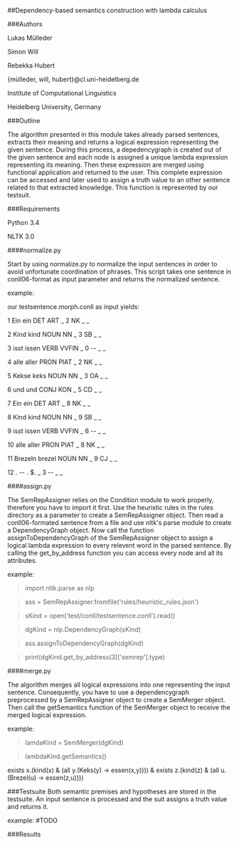 ##Dependency-based semantics construction with lambda calculus


###Authors


Lukas Mülleder

Simon Will

Rebekka Hubert

{mülleder, will, hubert}@cl.uni-heidelberg.de

Institute of Computational Linguistics

Heidelberg University, Germany


###Outline



The algorithm presented in this module takes already parsed sentences, extracts their meaning
and returns a logical expression representing the given sentence. During this process, 
a depedencygraph is created out of the given sentence and each node is assigned a unique 
lambda expression representing its meaning. Then these expression are merged using functional
application and returned to the user.
This complete expression can be accessed and later used to assign a truth value to an other sentence
related to that extracted knowledge. This function is represented by our testsuit.


###Requirements

Python 3.4

NLTK 3.0

####normalize.py

Start by using normalize.py to normalize the input sentences in order to avoid unfortunate
coordination of phrases. 
This script takes one sentence in conll06-format as input parameter and returns the normalized
sentence.

example:

our testsentence.morph.conll as input yields:

1	Ein	ein	DET	ART	_	2	NK	_	_

2	Kind	kind	NOUN	NN	_	3	SB	_	_

3	isst	issen	VERB	VVFIN	_	0	--	_	_

4	alle	aller	PRON	PIAT	_	2	NK	_	_

5	Kekse	keks	NOUN	NN	_	3	OA	_	_

6	und	und	CONJ	KON	_	5	CD	_	_

7	Ein	ein	DET	ART	_	8	NK	_	_

8	Kind	kind	NOUN	NN	_	9	SB	_	_

9	isst	issen	VERB	VVFIN	_	6	--	_	_

10	alle	aller	PRON	PIAT	_	8	NK	_	_

11	Brezeln	brezel	NOUN	NN	_	9	CJ	_	_

12	.	--	.	$.	_	3	--	_	_




####assign.py

The SemRepAssigner relies on the Condition module to work properly, 
therefore you have to import it first.
Use the heuristic rules in the rules directory as a parameter to create a
SemRepAssigner object. Then read a conll06-formated sentence from a file
and use nltk's parse module to create a DependencyGraph object.
Now call the function assignToDependencyGraph of the SemRepAssigner object
to assign a logical lambda expression to every relevent word in the parsed
sentence. By calling the get\_by\_address function you can access every node
and all its attributes.

example:

>import nltk.parse as nlp

>ass = SemRepAssigner.fromfile('rules/heuristic_rules.json')

>sKind = open('test/conll/testsentence.conll').read()

>dgKind = nlp.DependencyGraph(sKind)

>ass.assignToDependencyGraph(dgKind)
 
>print(dgKind.get\_by\_address(3)['semrep'].type)

> 

####merge.py

The algorithm merges all logical expressions into one representing the input sentence.
Consequently, you have to use a dependencygraph preprocessed by a SemRepAssigner object
to create a SemMerger object. Then call the getSemantics function of the SemMerger object
to receive the merged logical expression.

example:

>lamdaKind = SemMerger(dgKind)

>lambdaKind.getSemantics()

exists x.(kind(x) & (all y.(Keks(y) -> essen(x,y)))) & exists z.(kind(z) & (all u.(Brezel(u) -> essen(z,u))))


###Testsuite
Both semantic premises and hypotheses are stored in the testsuite. An input sentence is processed and the
suit assigns a truth value and returns it.

example:
#TODO



###Results


